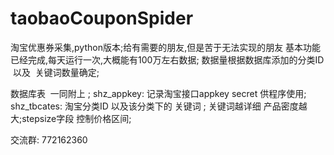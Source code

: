# taobaoCouponSpider
淘宝优惠券采集,python版本;给有需要的朋友,但是苦于无法实现的朋友
基本功能已经完成,每天运行一次,大概能有100万左右数据; 数据量根据数据库添加的分类ID  以及  关键词数量确定;


数据库表  一同附上 ;
shz_appkey:  记录淘宝接口appkey  secret  供程序使用;
shz_tbcates:  淘宝分类ID  以及该分类下的 关键词 ; 关键词越详细 产品密度越大;stepsize字段 控制价格区间;


交流群: 772162360
